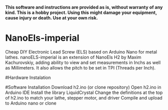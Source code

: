 **This software and instructions are provided as is, without warranty of any kind. This is a hobby project. Using this might damage your equipment, cause injury or death. Use at your own risk.**

# NanoEls-imperial

Cheap DIY Electronic Lead Screw (ELS) based on Arduino Nano for metal lathes.  nanoELS-imperial is an extension of NanoEls H2 by Maxim Kachurovskiy, adding ability to view and set measurements in Inchs as well as Millimeters.   It also allows the pitch to be set in TPI (Threads per Inch).   

#Hardware Instalation

#Software Installation
Download h2.ino (or clone repository)
Open h2.ino in Arduino IDE
Install the library LiquidCrystal
Change the definitions at the top of h2.ino to match your lathe, stepper motor, and driver
Compile and upload to Arduino nano or clone



